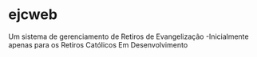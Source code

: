 # ejcweb
Um sistema de gerenciamento de Retiros de Evangelização -Inicialmente apenas para os Retiros Católicos
Em Desenvolvimento
